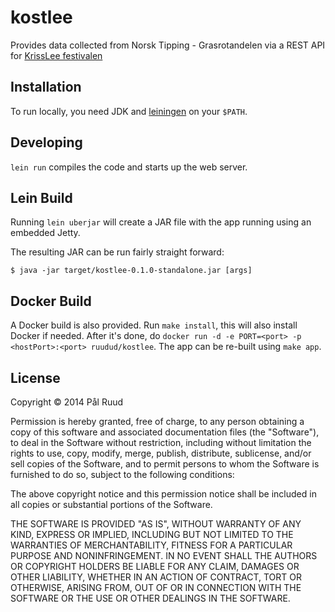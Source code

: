 # kostlee
Provides data collected from Norsk Tipping - Grasrotandelen via a REST API for
[KrissLee festivalen](http://krisslee.no/)


## Installation
To run locally, you need JDK and [leiningen](http://leiningen.org/#install) on
your `$PATH`.


## Developing
`lein run` compiles the code and starts up the web server.


## Lein Build
Running `lein uberjar` will create a JAR file with the app running using an
embedded Jetty.

The resulting JAR can be run fairly straight forward:

    $ java -jar target/kostlee-0.1.0-standalone.jar [args]


## Docker Build
A Docker build is also provided. Run `make install`, this will also install
Docker if needed. After it's done, do
`docker run -d -e PORT=<port> -p <hostPort>:<port> ruudud/kostlee`.
The app can be re-built using `make app`.


## License
Copyright © 2014 Pål Ruud

Permission is hereby granted, free of charge, to any person obtaining a copy of
this software and associated documentation files (the "Software"), to deal in
the Software without restriction, including without limitation the rights to
use, copy, modify, merge, publish, distribute, sublicense, and/or sell copies
of the Software, and to permit persons to whom the Software is furnished to do
so, subject to the following conditions:

The above copyright notice and this permission notice shall be included in all
copies or substantial portions of the Software.

THE SOFTWARE IS PROVIDED "AS IS", WITHOUT WARRANTY OF ANY KIND, EXPRESS OR
IMPLIED, INCLUDING BUT NOT LIMITED TO THE WARRANTIES OF MERCHANTABILITY,
FITNESS FOR A PARTICULAR PURPOSE AND NONINFRINGEMENT. IN NO EVENT SHALL THE
AUTHORS OR COPYRIGHT HOLDERS BE LIABLE FOR ANY CLAIM, DAMAGES OR OTHER
LIABILITY, WHETHER IN AN ACTION OF CONTRACT, TORT OR OTHERWISE, ARISING FROM,
OUT OF OR IN CONNECTION WITH THE SOFTWARE OR THE USE OR OTHER DEALINGS IN THE
SOFTWARE.


